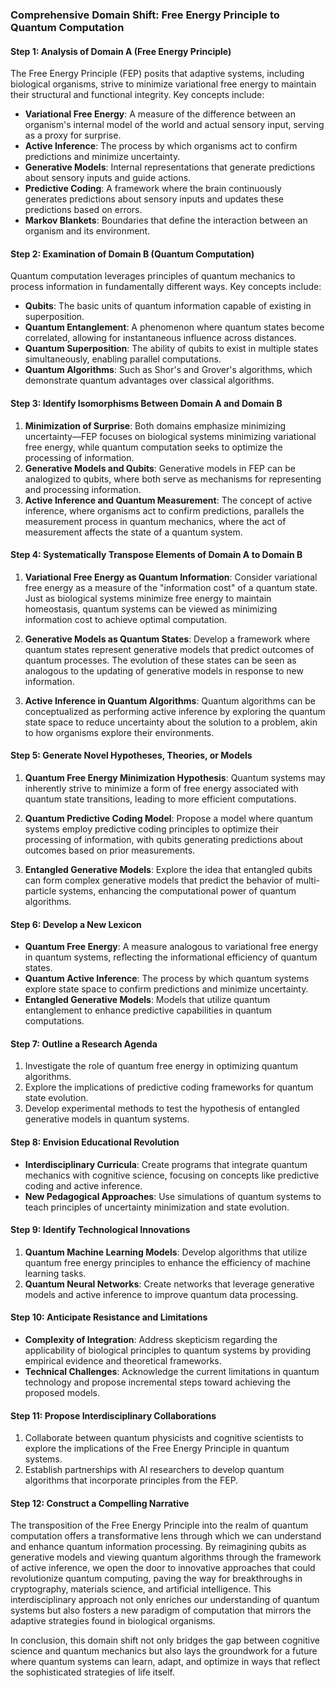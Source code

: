 ### Comprehensive Domain Shift: Free Energy Principle to Quantum Computation

#### Step 1: Analysis of Domain A (Free Energy Principle)

The Free Energy Principle (FEP) posits that adaptive systems, including biological organisms, strive to minimize variational free energy to maintain their structural and functional integrity. Key concepts include:

- **Variational Free Energy**: A measure of the difference between an organism's internal model of the world and actual sensory input, serving as a proxy for surprise.
- **Active Inference**: The process by which organisms act to confirm predictions and minimize uncertainty.
- **Generative Models**: Internal representations that generate predictions about sensory inputs and guide actions.
- **Predictive Coding**: A framework where the brain continuously generates predictions about sensory inputs and updates these predictions based on errors.
- **Markov Blankets**: Boundaries that define the interaction between an organism and its environment.

#### Step 2: Examination of Domain B (Quantum Computation)

Quantum computation leverages principles of quantum mechanics to process information in fundamentally different ways. Key concepts include:

- **Qubits**: The basic units of quantum information capable of existing in superposition.
- **Quantum Entanglement**: A phenomenon where quantum states become correlated, allowing for instantaneous influence across distances.
- **Quantum Superposition**: The ability of qubits to exist in multiple states simultaneously, enabling parallel computations.
- **Quantum Algorithms**: Such as Shor's and Grover's algorithms, which demonstrate quantum advantages over classical algorithms.

#### Step 3: Identify Isomorphisms Between Domain A and Domain B

1. **Minimization of Surprise**: Both domains emphasize minimizing uncertainty—FEP focuses on biological systems minimizing variational free energy, while quantum computation seeks to optimize the processing of information.
2. **Generative Models and Qubits**: Generative models in FEP can be analogized to qubits, where both serve as mechanisms for representing and processing information.
3. **Active Inference and Quantum Measurement**: The concept of active inference, where organisms act to confirm predictions, parallels the measurement process in quantum mechanics, where the act of measurement affects the state of a quantum system.

#### Step 4: Systematically Transpose Elements of Domain A to Domain B

1. **Variational Free Energy as Quantum Information**: Consider variational free energy as a measure of the "information cost" of a quantum state. Just as biological systems minimize free energy to maintain homeostasis, quantum systems can be viewed as minimizing information cost to achieve optimal computation.
  
2. **Generative Models as Quantum States**: Develop a framework where quantum states represent generative models that predict outcomes of quantum processes. The evolution of these states can be seen as analogous to the updating of generative models in response to new information.

3. **Active Inference in Quantum Algorithms**: Quantum algorithms can be conceptualized as performing active inference by exploring the quantum state space to reduce uncertainty about the solution to a problem, akin to how organisms explore their environments.

#### Step 5: Generate Novel Hypotheses, Theories, or Models

1. **Quantum Free Energy Minimization Hypothesis**: Quantum systems may inherently strive to minimize a form of free energy associated with quantum state transitions, leading to more efficient computations.
  
2. **Quantum Predictive Coding Model**: Propose a model where quantum systems employ predictive coding principles to optimize their processing of information, with qubits generating predictions about outcomes based on prior measurements.

3. **Entangled Generative Models**: Explore the idea that entangled qubits can form complex generative models that predict the behavior of multi-particle systems, enhancing the computational power of quantum algorithms.

#### Step 6: Develop a New Lexicon

- **Quantum Free Energy**: A measure analogous to variational free energy in quantum systems, reflecting the informational efficiency of quantum states.
- **Quantum Active Inference**: The process by which quantum systems explore state space to confirm predictions and minimize uncertainty.
- **Entangled Generative Models**: Models that utilize quantum entanglement to enhance predictive capabilities in quantum computations.

#### Step 7: Outline a Research Agenda

1. Investigate the role of quantum free energy in optimizing quantum algorithms.
2. Explore the implications of predictive coding frameworks for quantum state evolution.
3. Develop experimental methods to test the hypothesis of entangled generative models in quantum systems.

#### Step 8: Envision Educational Revolution

- **Interdisciplinary Curricula**: Create programs that integrate quantum mechanics with cognitive science, focusing on concepts like predictive coding and active inference.
- **New Pedagogical Approaches**: Use simulations of quantum systems to teach principles of uncertainty minimization and state evolution.

#### Step 9: Identify Technological Innovations

1. **Quantum Machine Learning Models**: Develop algorithms that utilize quantum free energy principles to enhance the efficiency of machine learning tasks.
2. **Quantum Neural Networks**: Create networks that leverage generative models and active inference to improve quantum data processing.

#### Step 10: Anticipate Resistance and Limitations

- **Complexity of Integration**: Address skepticism regarding the applicability of biological principles to quantum systems by providing empirical evidence and theoretical frameworks.
- **Technical Challenges**: Acknowledge the current limitations in quantum technology and propose incremental steps toward achieving the proposed models.

#### Step 11: Propose Interdisciplinary Collaborations

1. Collaborate between quantum physicists and cognitive scientists to explore the implications of the Free Energy Principle in quantum systems.
2. Establish partnerships with AI researchers to develop quantum algorithms that incorporate principles from the FEP.

#### Step 12: Construct a Compelling Narrative

The transposition of the Free Energy Principle into the realm of quantum computation offers a transformative lens through which we can understand and enhance quantum information processing. By reimagining qubits as generative models and viewing quantum algorithms through the framework of active inference, we open the door to innovative approaches that could revolutionize quantum computing, paving the way for breakthroughs in cryptography, materials science, and artificial intelligence. This interdisciplinary approach not only enriches our understanding of quantum systems but also fosters a new paradigm of computation that mirrors the adaptive strategies found in biological organisms. 

In conclusion, this domain shift not only bridges the gap between cognitive science and quantum mechanics but also lays the groundwork for a future where quantum systems can learn, adapt, and optimize in ways that reflect the sophisticated strategies of life itself.